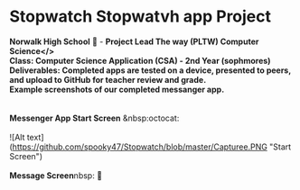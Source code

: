 # Stopwatch Stopwatvh app Project<br>
<b>Norwalk High School</b> :school: - <b>Project Lead The way (PLTW) Computer Science</><br>
<b>Class:</b> Computer Science Application (CSA) - 2nd Year (sophmores) <br>
<b>Deliverables:</b> Completed apps are tested on a device, presented to peers, and
upload to GitHub for teacher review and grade.
<br>
<b>Example screenshots of our completed messanger app.</b><br><br>
<br>Messenger App Start Screen</b>&nbsp;&nbsp:octocat:<br><br>
![Alt text] (https://github.com/spooky47/Stopwatch/blob/master/Capturee.PNG "Start Screen")
<br><br>
<b>Message Screen</b>nbsp:&nbsp;:penguin:<br><br>

